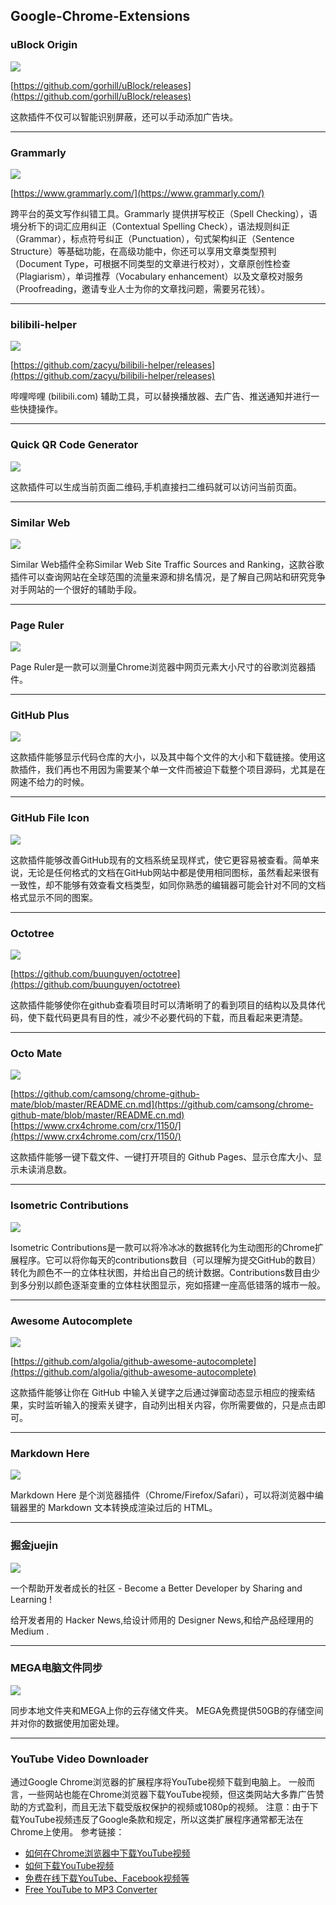 ## Google-Chrome-Extensions

### uBlock Origin

![](http://pco46wcft.bkt.clouddn.com/zhouie/Google-Chrome-Extensions/1.png)

[https://github.com/gorhill/uBlock/releases](https://github.com/gorhill/uBlock/releases)

这款插件不仅可以智能识别屏蔽，还可以手动添加广告块。

---

### Grammarly

![](http://pco46wcft.bkt.clouddn.com/zhouie/Google-Chrome-Extensions/2.jpg)

[https://www.grammarly.com/](https://www.grammarly.com/)

跨平台的英文写作纠错工具。Grammarly 提供拼写校正（Spell Checking），语境分析下的词汇应用纠正（Contextual Spelling Check），语法规则纠正（Grammar），标点符号纠正（Punctuation），句式架构纠正（Sentence Structure）等基础功能，在高级功能中，你还可以享用文章类型预判（Document Type，可根据不同类型的文章进行校对），文章原创性检查（Plagiarism），单词推荐（Vocabulary enhancement）以及文章校对服务（Proofreading，邀请专业人士为你的文章找问题，需要另花钱）。

---

### bilibili-helper

![](http://pco46wcft.bkt.clouddn.com/zhouie/Google-Chrome-Extensions/3.png)

[https://github.com/zacyu/bilibili-helper/releases](https://github.com/zacyu/bilibili-helper/releases)

哔哩哔哩 (bilibili.com) 辅助工具，可以替换播放器、去广告、推送通知并进行一些快捷操作。

---

### Quick QR Code Generator

![](http://pco46wcft.bkt.clouddn.com/zhouie/Google-Chrome-Extensions/4.gif)

这款插件可以生成当前页面二维码,手机直接扫二维码就可以访问当前页面。

---

### Similar Web

![](http://pco46wcft.bkt.clouddn.com/zhouie/Google-Chrome-Extensions/5.jpg)

Similar Web插件全称Similar Web Site Traffic Sources and Ranking，这款谷歌插件可以查询网站在全球范围的流量来源和排名情况，是了解自己网站和研究竞争对手网站的一个很好的辅助手段。

---

### Page Ruler

![](http://pco46wcft.bkt.clouddn.com/zhouie/Google-Chrome-Extensions/6.jpg)

Page Ruler是一款可以测量Chrome浏览器中网页元素大小尺寸的谷歌浏览器插件。

---

### GitHub Plus

![](http://pco46wcft.bkt.clouddn.com/zhouie/Google-Chrome-Extensions/7.png)

这款插件能够显示代码仓库的大小，以及其中每个文件的大小和下载链接。使用这款插件，我们再也不用因为需要某个单一文件而被迫下载整个项目源码，尤其是在网速不给力的时候。

---

### GitHub File Icon

![](http://pco46wcft.bkt.clouddn.com/zhouie/Google-Chrome-Extensions/8.png)

这款插件能够改善GitHub现有的文档系统呈现样式，使它更容易被查看。简单来说，无论是任何格式的文档在GitHub网站中都是使用相同图标，虽然看起来很有一致性，却不能够有效查看文档类型，如同你熟悉的编辑器可能会针对不同的文档格式显示不同的图案。

---

### Octotree

![](http://pco46wcft.bkt.clouddn.com/zhouie/Google-Chrome-Extensions/9.gif)

[https://github.com/buunguyen/octotree](https://github.com/buunguyen/octotree)

这款插件能够使你在github查看项目时可以清晰明了的看到项目的结构以及具体代码，使下载代码更具有目的性，减少不必要代码的下载，而且看起来更清楚。

---

### Octo Mate

![](http://pco46wcft.bkt.clouddn.com/zhouie/Google-Chrome-Extensions/10.jpg)

[https://github.com/camsong/chrome-github-mate/blob/master/README.cn.md](https://github.com/camsong/chrome-github-mate/blob/master/README.cn.md)
[https://www.crx4chrome.com/crx/1150/](https://www.crx4chrome.com/crx/1150/)

这款插件能够一键下载文件、一键打开项目的 Github Pages、显示仓库大小、显示未读消息数。

---

### Isometric Contributions

![](http://pco46wcft.bkt.clouddn.com/zhouie/Google-Chrome-Extensions/11.jpg)

Isometric Contributions是一款可以将冷冰冰的数据转化为生动图形的Chrome扩展程序。它可以将你每天的contributions数目（可以理解为提交GitHub的数目）转化为颜色不一的立体柱状图，并给出自己的统计数据。Contributions数目由少到多分别以颜色逐渐变重的立体柱状图显示，宛如搭建一座高低错落的城市一般。 

---

### Awesome Autocomplete

![](http://pco46wcft.bkt.clouddn.com/zhouie/Google-Chrome-Extensions/12.gif)

[https://github.com/algolia/github-awesome-autocomplete](https://github.com/algolia/github-awesome-autocomplete)

这款插件能够让你在 GitHub 中输入关键字之后通过弹窗动态显示相应的搜索结果，实时监听输入的搜索关键字，自动列出相关内容，你所需要做的，只是点击即可。

---

### Markdown Here

![](http://pco46wcft.bkt.clouddn.com/zhouie/Google-Chrome-Extensions/13.png)

Markdown Here 是个浏览器插件（Chrome/Firefox/Safari），可以将浏览器中编辑器里的 Markdown 文本转换成渲染过后的 HTML。

---

### 掘金juejin

![](http://pco46wcft.bkt.clouddn.com/zhouie/Google-Chrome-Extensions/14.png)

一个帮助开发者成长的社区 - Become a Better Developer by Sharing and Learning !

给开发者用的 Hacker News,给设计师用的 Designer News,和给产品经理用的 Medium .

---

### MEGA电脑文件同步

![](http://pcx2lec2u.bkt.clouddn.com/201808070916_130.jpg)

同步本地文件夹和MEGA上你的云存储文件夹。 MEGA免费提供50GB的存储空间并对你的数据使用加密处理。

---

### YouTube Video Downloader

通过Google Chrome浏览器的扩展程序将YouTube视频下载到电脑上。
一般而言，一些网站也能在Chrome浏览器下载YouTube视频，但这类网站大多靠广告赞助的方式盈利，而且无法下载受版权保护的视频或1080p的视频。
注意：由于下载YouTube视频违反了Google条款和规定，所以这类扩展程序通常都无法在Chrome上使用。
参考链接：
* [如何在Chrome浏览器中下载YouTube视频](https://zh.wikihow.com/%E5%9C%A8Chrome%E6%B5%8F%E8%A7%88%E5%99%A8%E4%B8%AD%E4%B8%8B%E8%BD%BDYouTube%E8%A7%86%E9%A2%91)
* [如何下载YouTube视频](https://zh.wikihow.com/%E4%B8%8B%E8%BD%BDYouTube%E8%A7%86%E9%A2%91)
* [免费在线下载YouTube、Facebook视频等](https://zh.savefrom.net/)
* [Free YouTube to MP3 Converter](https://www.freemake.com/free_youtube_converter/)